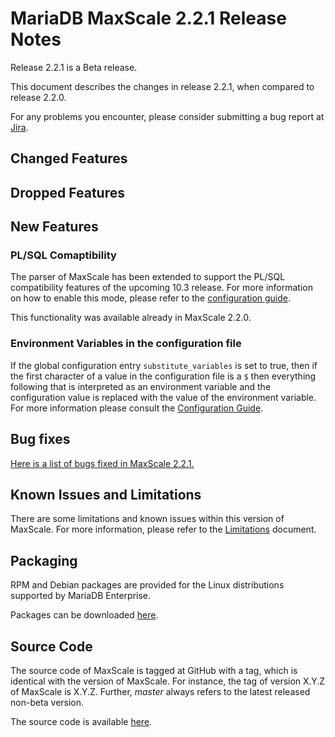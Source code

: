 # MariaDB MaxScale 2.2.1 Release Notes

Release 2.2.1 is a Beta release.

This document describes the changes in release 2.2.1, when compared to
release 2.2.0.

For any problems you encounter, please consider submitting a bug
report at [Jira](https://jira.mariadb.org).

## Changed Features

## Dropped Features

## New Features

### PL/SQL Comaptibility

The parser of MaxScale has been extended to support the PL/SQL compatibility
features of the upcoming 10.3 release. For more information on how to enable
this mode, please refer to the
[configuration guide](../Getting-Started/Configuration-Guide.md#sql_mode).

This functionality was available already in MaxScale 2.2.0.

### Environment Variables in the configuration file

If the global configuration entry `substitute_variables` is set to true,
then if the first character of a value in the configuration file is a `$`
then everything following that is interpreted as an environment variable
and the configuration value is replaced with the value of the environment
variable. For more information please consult the
[Configuration Guide](Getting-Started/Configuration-Guide.md).

## Bug fixes

[Here is a list of bugs fixed in MaxScale 2.2.1.](https://jira.mariadb.org/issues/?jql=project%20%3D%20MXS%20AND%20issuetype%20%3D%20Bug%20AND%20status%20%3D%20Closed%20AND%20fixVersion%20%3D%202.2.1)

## Known Issues and Limitations

There are some limitations and known issues within this version of MaxScale.
For more information, please refer to the [Limitations](../About/Limitations.md) document.

## Packaging

RPM and Debian packages are provided for the Linux distributions supported
by MariaDB Enterprise.

Packages can be downloaded [here](https://mariadb.com/resources/downloads).

## Source Code

The source code of MaxScale is tagged at GitHub with a tag, which is identical
with the version of MaxScale. For instance, the tag of version X.Y.Z of MaxScale
is X.Y.Z. Further, *master* always refers to the latest released non-beta version.

The source code is available [here](https://github.com/mariadb-corporation/MaxScale).
